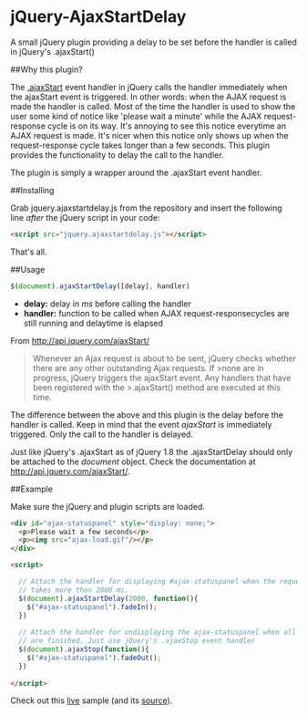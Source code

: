 jQuery-AjaxStartDelay
=================

A small jQuery plugin providing a delay to be set before the handler is called in jQuery's .ajaxStart()


##Why this plugin?

The [.ajaxStart](http://api.jquery.com/ajaxStart/) event handler in jQuery calls the handler immediately when the ajaxStart event is triggered. In other words: when the AJAX request is made the handler is called. Most of the time the handler is used to show the user some kind of notice like 'please wait a minute' while the AJAX request-response cycle is on its way. It's annoying to see this notice everytime an AJAX request is made. It's nicer when this notice only shows up when the request-response cycle takes longer than a few seconds. This plugin provides the functionality to delay the call to the handler. 

The plugin is simply a wrapper around the .ajaxStart event handler.

##Installing

Grab jquery.ajaxstartdelay.js from the repository and insert the following line _after_ the jQuery script in your code:
```html
<script src="jquery.ajaxstartdelay.js"></script>
```

That's all.

##Usage

```javascript
$(document).ajaxStartDelay([delay], handler)
```
* **delay:** delay in _ms_ before calling the handler
* **handler:** function to be called when AJAX request-responsecycles are still running and delaytime is elapsed

From http://api.jquery.com/ajaxStart/

>Whenever an Ajax request is about to be sent, jQuery checks whether there are any other outstanding Ajax requests. If >none are in progress, jQuery triggers the ajaxStart event. Any handlers that have been registered with the >.ajaxStart() method are executed at this time.

The difference between the above and this plugin is the delay before the handler is called. Keep in mind that the event _ajaxStart_ is immediately triggered. Only the call to the handler is delayed.

Just like jQuery's .ajaxStart as of jQuery 1.8 the .ajaxStartDelay should only be attached to the _document_ object. Check the documentation at http://api.jquery.com/ajaxStart/.

##Example

Make sure the jQuery and plugin scripts are loaded.

```html
<div id="ajax-statuspanel" style="display: none;">
  <p>Please wait a few seconds</p>
  <p><img src="ajax-load.gif"/></p>
</div>

<script>

  // Attach the handler for displaying #ajax-statuspanel when the request-response cycle
  // takes more than 2000 ms. 
  $(document).ajaxStartDelay(2000, function(){
    $("#ajax-statuspanel").fadeIn();
  })
  
  // Attach the handler for undisplaying the ajax-statuspanel when all request-response cycles
  // are finished. Just use jQuery's .ajaxStop event handler
  $(document).ajaxStop(function(){
    $("#ajax-statuspanel").fadeOut();
  })
  
</script>
```

Check out this [live](http://www.invetek.nl/samples/ajaxstartdelay) sample (and its [source](sample)).


